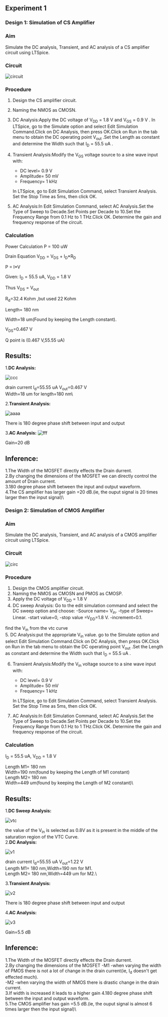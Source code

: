 ## Experiment 1
### Design 1: Simulation of CS Amplifier
### Aim
Simulate the DC analysis, Transient, and AC analysis of a CS amplifier circuit using LTSpice.
### Circuit
![circuit](https://github.com/user-attachments/assets/b31d8a43-07eb-42bc-8016-8dd0fb0644b7)

### Procedure

1. Design the CS amplifier circuit.
2. Naming the NMOS as CMOSN.
3. DC Analysis:Apply the DC voltage of  V<sub>DD</sub> = 1.8 V and V<sub>GS</sub> = 0.9 V . In LTSpice, go to the Simulate option and select Edit Simulation Command.Click on DC Analysis, then press OK.Click on Run in the tab menu to obtain the DC operating point V<sub>out</sub> .Set the Length as constant and determine the Width such that I<sub>D</sub> = 55.5 uA .

4. Transient Analysis:Modify the  V<sub>GS</sub> voltage source to a sine wave input with:
     - DC level= 0.9 V 
     - Amplitude= 50 mV 
     - Frequency= 1 kHz 
     
     In LTSpice, go to Edit Simulation Command, select Transient Analysis. Set the Stop Time as 5ms, then click OK.

5. AC Analysis:In Edit Simulation Command, select AC Analysis.Set the Type of Sweep to Decade.Set Points per Decade to 10.Set the Frequency Range from 0.1 Hz to 1 THz.Click OK. Determine the gain and frequency response of the circuit.

### Calculation

Power Calculation
 P = 100 uW

Drain Equation
V<sub>DD</sub> = V<sub>DS</sub> + I<sub>D</sub>*R<sub>D</sub> 

 P = I*V

Given: I<sub>D</sub> = 55.5 uA, V<sub>DD</sub> = 1.8 V 

Thus V<sub>DS</sub> = V<sub>out</sub> 

R<sub>d</sub>=32.4 Kohm ,but used 22 Kohm

Length= 180 nm

Width=18 um(Found by keeping the Length constant).

V<sub>DS</sub>=0.467 V

Q point is (0.467 V,55.55 uA)

## Results:
1.**DC Analysis:**

![ccc](https://github.com/user-attachments/assets/e876cf20-3050-49e2-97ce-e13497734deb)

drain current I<sub>d</sub>=55.55 uA
V<sub>out</sub>=0.467 V \
Width=18 um for length=180 nm\

2.**Transient Analysis:**

![aaaa](https://github.com/user-attachments/assets/40f8bb2f-8759-454d-8be1-2b59453b4066)

There is 180 degree phase shift between input and output 

3.**AC Analysis:**
![fff](https://github.com/user-attachments/assets/9f6b82e7-6fb5-4289-8d5c-8d7b46b1a980)

Gain=20 dB

## Inference:
1.The Width of the MOSFET directly effects the Drain durrent.\
2.By changing the dimensions of the MOSFET we can directly control the amount of Drain current.\
3.180 degree phase shift between the input and output waveform.\
4.The CS amplifier has larger gain =20 dB.(ie, the ouput signal is 20 times larger then the input signal)\

### Design 2: Simulation of CMOS Amplifier
### Aim
Simulate the DC analysis, Transient, and AC analysis of a CMOS amplifier circuit using LTSpice.
### Circuit
![circ](https://github.com/user-attachments/assets/59ded92f-16cf-44d0-983b-fb3716183874)

### Procedure

1. Design the CMOS amplifier circuit.
2. Naming the NMOS as CMOSN and PMOS as CMOSP.
3. Apply the DC voltage of  V<sub>DD</sub> = 1.8 V
4. DC sweep Analysis: Go to the edit simulation command and select the DC sweep option and choose:
 -Source name= V<sub>in</sub>.
 -type of Sweep= Linear.
 -start value=0,
 -stop value =V<sub>DD</sub>=1.8 V.
 -increment=0.1.

find the V<sub>in</sub> from the vtc curve  
5. DC Analysis:put the appropriate V<sub>in</sub> value. go to the Simulate option and select Edit Simulation Command.Click on DC Analysis, then press OK.Click on Run in the tab menu to obtain the DC operating point V<sub>out</sub> .Set the Length as constant and determine the Width such that I<sub>D</sub> = 55.5 uA .

6. Transient Analysis:Modify the  V<sub>in</sub> voltage source to a sine wave input with:
     - DC level= 0.9 V 
     - Amplitude= 50 mV 
     - Frequency= 1 kHz 
     
     In LTSpice, go to Edit Simulation Command, select Transient Analysis. Set the Stop Time as 5ms, then click OK.
7. AC Analysis:In Edit Simulation Command, select AC Analysis.Set the Type of Sweep to Decade.Set Points per Decade to 10.Set the Frequency Range from 0.1 Hz to 1 THz.Click OK. Determine the gain and frequency response of the circuit.

### Calculation

 I<sub>D</sub> = 55.5 uA, V<sub>DD</sub> = 1.8 V 

Length M1= 180 nm\
Width=190 nm(found by keeping the Length of M1 constant)\
Length M2= 180 nm\
Width=449 um(found by keeping the Length of M2 constant)\

## Results:
1.**DC Sweep Analysis:**

![vtc](https://github.com/user-attachments/assets/bd151c9d-aa50-4c3e-851d-c51629390171)

 the value of the V<sub>in</sub> is selected as 0.8V as it is present in the middle of the saturation region of the VTC Curve.\
2.**DC Analysis:**

![v1](https://github.com/user-attachments/assets/f65f893b-9e5a-4ae8-a99b-b6141b5fa963)

drain current I<sub>d</sub>=55.55 uA
V<sub>out</sub>=1.22 V \
Length M1= 180 nm,Width=190 nm for M1.\
Length M2= 180 nm,Width=449 um for M2.\


3.**Transient Analysis:**

![v2](https://github.com/user-attachments/assets/47516b29-d33a-412a-bea1-5670ed20ea39)


There is 180 degree phase shift between input and output 

4.**AC Analysis:**

![v3](https://github.com/user-attachments/assets/87b38fa3-0122-4135-8281-e98faf89c8c1)


Gain=5.5 dB

## Inference:
1.The Width of the MOSFET directly effects the Drain durrent.\
2.By changing the dimensions of the MOSFET
 -M1 -when varying the width of PMOS there is not a lot of change in the drain current(ie, I<sub>d</sub> doesn't get effected much).\
 -M2 -when varying the width of NMOS there is drastic change in the drain current.\
3.If width is increased it leads to a higher gain
4.180 degree phase shift between the input and output waveform.\
5.The CMOS amplifier has gain =5.5 dB.(ie, the ouput signal is almost 6 times larger then the input signal)\
